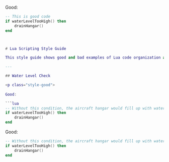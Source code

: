 <p class="style-good">Good:</p>

```lua
-- This is good code
if waterLevelTooHigh() then
    drainHangar()
end



# Lua Scripting Style Guide

This style guide shows good and bad examples of Lua code organization and best practices.

---

## Water Level Check

<p class="style-good">
    
Good:

```lua
-- Without this condition, the aircraft hangar would fill up with water.
if waterLevelTooHigh() then
    drainHangar()
end
```
</p>


<p class="style-good">Good:</p>

```lua
-- Without this condition, the aircraft hangar would fill up with water.
if waterLevelTooHigh() then
    drainHangar()
end
```


